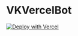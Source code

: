 # VKVercelBot

[![Deploy with Vercel](https://vercel.com/button)](https://vercel.com/new/clone?repository-url=https%3A%2F%2Fgithub.com%2FPonomareVlad%2FVKVercelBot&env=TOKEN,CONFIRMATION&project-name=vk-bot&repo-name=vk-vercel-bot)
